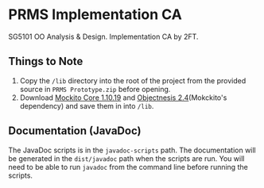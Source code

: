 # PRMS Implementation CA
SG5101 OO Analysis & Design. Implementation CA by 2FT.

## Things to Note
1. Copy the `/lib` directory into the root of the project from the provided source in `PRMS Prototype.zip` before opening.
2. Download [Mockito Core 1.10.19][1] and [Objectnesis 2.4][2](Mokckito's dependency) and save them in into `/lib`.

## Documentation (JavaDoc)
The JavaDoc scripts is in the `javadoc-scripts` path.
The documentation will be generated in the `dist/javadoc` path when the scripts are run. 
You will need to be able to run `javadoc` from the command line before running the scripts.

[1]: http://central.maven.org/maven2/org/mockito/mockito-core/1.10.19/mockito-core-1.10.19.jar
[2]: http://central.maven.org/maven2/org/objenesis/objenesis/2.4/objenesis-2.4.jar